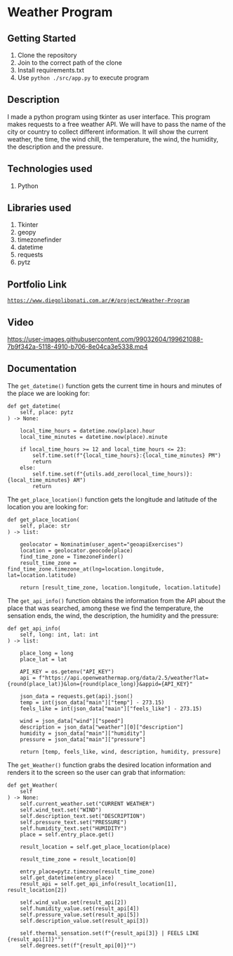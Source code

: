 # Weather Program

## Getting Started

1. Clone the repository
2. Join to the correct path of the clone
3. Install requirements.txt
4. Use `python ./src/app.py` to execute program

## Description

I made a python program using tkinter as user interface. This program makes requests to a free weather API. We will have to pass the name of the city or country to collect different information. It will show the current weather, the time, the wind chill, the temperature, the wind, the humidity, the description and the pressure.

## Technologies used

1. Python

## Libraries used

1. Tkinter
2. geopy
3. timezonefinder
4. datetime
5. requests
6. pytz

## Portfolio Link

[`https://www.diegolibonati.com.ar/#/project/Weather-Program`](https://www.diegolibonati.com.ar/#/project/Weather-Program)

## Video

https://user-images.githubusercontent.com/99032604/199621088-7b9f342a-5118-4910-b706-8e04ca3e5338.mp4

## Documentation

The `get_datetime()` function gets the current time in hours and minutes of the place we are looking for:

```
def get_datetime(
    self, place: pytz
) -> None:
    
    local_time_hours = datetime.now(place).hour
    local_time_minutes = datetime.now(place).minute

    if local_time_hours >= 12 and local_time_hours <= 23:
        self.time.set(f"{local_time_hours}:{local_time_minutes} PM")
        return
    else: 
        self.time.set(f"{utils.add_zero(local_time_hours)}:{local_time_minutes} AM")
        return
```

The `get_place_location()` function gets the longitude and latitude of the location you are looking for:

```
def get_place_location(
    self, place: str 
) -> list:

    geolocator = Nominatim(user_agent="geoapiExercises")
    location = geolocator.geocode(place)
    find_time_zone = TimezoneFinder()
    result_time_zone = find_time_zone.timezone_at(lng=location.longitude, lat=location.latitude)

    return [result_time_zone, location.longitude, location.latitude]
```

The `get_api_info()` function obtains the information from the API about the place that was searched, among these we find the temperature, the sensation ends, the wind, the description, the humidity and the pressure:

```
def get_api_info(
    self, long: int, lat: int
) -> list:

    place_long = long
    place_lat = lat

    API_KEY = os.getenv("API_KEY")
    api = f"https://api.openweathermap.org/data/2.5/weather?lat={round(place_lat)}&lon={round(place_long)}&appid={API_KEY}"

    json_data = requests.get(api).json()
    temp = int(json_data["main"]["temp"] - 273.15)
    feels_like = int(json_data["main"]["feels_like"] - 273.15)

    wind = json_data["wind"]["speed"]
    description = json_data["weather"][0]["description"]
    humidity = json_data["main"]["humidity"]
    pressure = json_data["main"]["pressure"]

    return [temp, feels_like, wind, description, humidity, pressure]
```

The `get_Weather()` function grabs the desired location information and renders it to the screen so the user can grab that information:

```
def get_Weather(
    self
) -> None:
    self.current_weather.set("CURRENT WEATHER")
    self.wind_text.set("WIND")
    self.description_text.set("DESCRIPTION")
    self.pressure_text.set("PRESSURE")
    self.humidity_text.set("HUMIDITY")
    place = self.entry_place.get()
    
    result_location = self.get_place_location(place)

    result_time_zone = result_location[0]

    entry_place=pytz.timezone(result_time_zone)
    self.get_datetime(entry_place)
    result_api = self.get_api_info(result_location[1], result_location[2])

    self.wind_value.set(result_api[2])
    self.humidity_value.set(result_api[4])
    self.pressure_value.set(result_api[5])
    self.description_value.set(result_api[3])

    self.thermal_sensation.set(f"{result_api[3]} | FEELS LIKE {result_api[1]}°")
    self.degrees.set(f"{result_api[0]}°")
```
